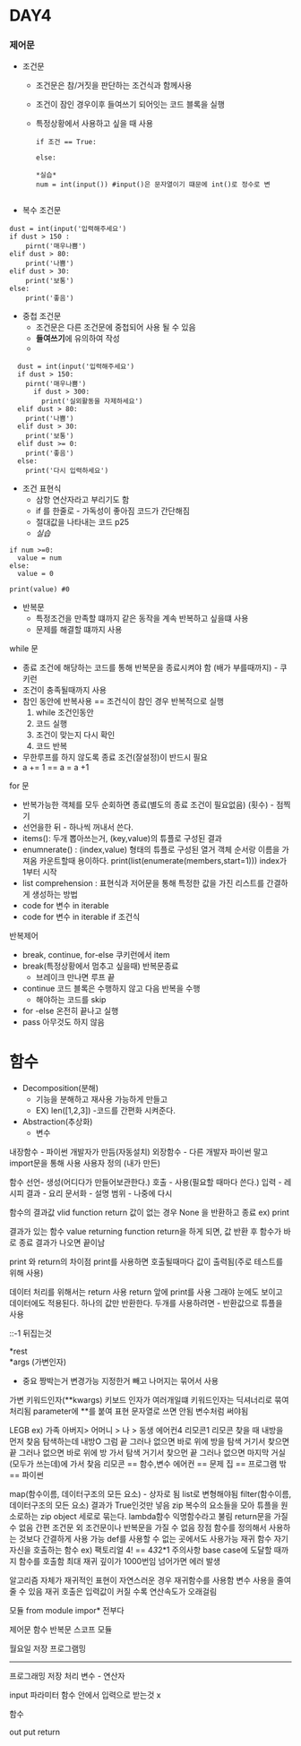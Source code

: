 # DAY4

### 제어문

- 조건문 
  
  - 조건문은 참/거짓을 판단하는 조건식과 함께사용
  
  - 조건이 잠인 경우이후 들여쓰기 되어잇는 코드 블록을 실행
  - 특정상황에서 사용하고 싶을 때 사용
    
    ```
    if 조건 == True:
      
    else:

    *실습*
    num = int(input()) #input()은 문자열이기 떄문에 int()로 정수로 변


    ```
    

- 복수 조건문

```
dust = int(input('입력해주세요')
if dust > 150 :
    pirnt('매우나쁨')
elif dust > 80:
    print('나쁨')
elif dust > 30:
    print('보통')
else:
    print('좋음')

```

- 중첩 조건문
  - 조건문은 다른 조건문에 중첩되어 사용 될 수 있음
  - **들여쓰기**에 유의하여 작성
  - 
```
  dust = int(input('입력해주세요')
  if dust > 150:
    pirnt('매우나쁨')
      if dust > 300:
        print('실외활동을 자제하세요')
  elif dust > 80:
    print('나쁨')
  elif dust > 30:
    print('보통')
  elif dust >= 0:
    print('좋음')
  else:
    print('다시 입력하세요')

```
- 조건 표현식
    - 삼항 연산자라고 부리기도 함
    - if 를 한줄로 - 가독성이 좋아짐 코드가 간단해짐
    - 절대값을 나타내는 코드 p25
    - *실습*
```
if num >=0:
  value = num
else:
  value = 0
  
print(value) #0
```



- 반복문
  - 특정조건을 만족할 떄까지 같은 동작을 계속 반복하고 싶을떄 사용
  - 문제를 해결할 떄까지 사용

while 문
  - 종료 조건에 해당하는 코드를 통해 반복문을 종료시켜야 함 (배가 부를때까지) - 쿠키런
  - 조건이 충족될때까지 사용
  - 참인 동안에 반복사용 == 조건식이 참인 경우 반복적으로 실행
     1. while 조건인동안 
     2. 코드 실행
     3. 조건이 맞는지 다시 확인
     4. 코드 반복
  - 무한루프를 하지 않도록 종료 조건(잘설정)이 반드시 필요
  - a += 1 == a = a +1
  
for 문
  - 반복가능한 객체를 모두 순회하면 종료(별도의 종료 조건이 필요없음) (횟수) - 점찍기
  - 선언을한 뒤 - 하나씩 꺼내서 쓴다.
  - items(): 두개 뽑아쓰는거, (key,value)의 튜플로 구성된 결과
  - enumnerate() : (index,value) 형태의 튜플로 구성된 열거 객체 순서랑 이름을 가져옴
   카운트할때 용이하다.
   print(list(enumerate(members,start=1))) index가 1부터 시작
  - list comprehension : 표현식과 저어문을 통해 특정한 값을 가진 리스트를 간결하게 생성하는 방법
  - code for 변수 in iterable
  - code for 변수 in iterable if 조건식

반복제어
- break, continue, for-else
쿠키런에서 item
- break(특정상황에서 멈추고 싶을때) 반복문종료
  - 브레이크 만나면 루프 끝
- continue 코드 블록은 수행하지 않고 다음 반복을 수행 
  - 해야하는 코드를 skip
- for -else 온전히 끝나고 실행
- pass 아무것도 하지 않음



# 함수
- Decomposition(분해) 
  - 기능을 분해하고 재사용 가능하게 만들고
  - EX) len([1,2,3]) -코드를 간편화 시켜준다.
- Abstraction(추상화)
  - 변수 

내장함수 - 파이썬 개발자가 만듬(자동설치)
외장함수 - 다른 개발자 파이썬 말고 import문을 통해 사용
사용자 정의 (내가 만든)

함수 
선언- 생성(어디다가 만들어보관한다.) 호출 - 사용(필요할 때마다 쓴다.)
입력 - 레시피 결과 - 요리
문서화 - 설명
범위 - 나중에 다시

함수의 결과값
vlid function
return 값이 없는 경우 None 을 반환하고 종료
ex) print

결과가 있는 함수
value returning function
return을 하게 되면, 값 반환 후 함수가 바로 종료
결과가 나오면 끝이남

print 와 return의 차이점
print를 사용하면 호출될때마다 값이 출력됨(주로 테스트를 위해 사용)

데이터 처리를 위해서는 return 사용
return 앞에 print를 사용 그래야 눈에도 보이고 데이터에도 적용된다.
하나의 값만 반환한다. 
두개를 사용하려면 - 반환값으로 튜플을 사용

::-1 뒤집는것

*rest  
*args (가변인자)
  * 중요 짱박는거 변경가능 지정한거 빼고 나머지는 묶어서 사용

가변 키워드인자(**kwargs) 키보드 인자가 여러개일떄
키워드인자는 딕셔너리로 묶여 처리됨 parameter에 **를 붙여 표현
문자열로 쓰면 안됨 변수처럼 써야됨

LEGB 
ex) 가족 
아버지> 어머니 > 나 > 동생 
에어컨4 리모콘1
리모콘 찾을 때 내방을 먼저 찾음
탐색하는데 내방O 그럼 끝 그러나 없으면 바로 위에 방을 탐색 거기서 찾으면 끝 그러나 없으면 바로 위에 방 가서 탐색 거기서 찾으먼 끝 그러나 없으면 마지막 거실(모두가 쓰는데)에 가서 찾음
리모콘 == 함수,변수
에어컨 == 문제
집 == 프로그램
밖 == 파이썬

map(함수이름, 데이터구조의 모든 요소) - 상자로 됨 list로 변형해야됨
filter(함수이름, 데이터구조의 모든 요소)
결과가 True인것만 넣음
zip 복수의 요소들을 모아 튜플을 원소로하는 zip object 세로로 묶는다.
lambda함수 익명함수라고 불림
return문을 가질수 없음
간편 조건문 외 조건문이나 반복문을 가질 수 없음
장점 
함수를 정의해서 사용하는 것보다 간결하게 사용 가능
def를 사용할 수 없는 곳에서도 사용가능
재귀 함수
자기 자신을 호출하는 함수 
ex) 팩토리얼 4! == 4*3*2*1
주의사항 base case에 도달할 때까지 함수를 호출함
최대 재귀 깊이가 1000번임 넘어가면 에러 발생

알고리즘 자체가 재귀적인 표현이 자연스러운 경우 재귀함수를 사용함 
변수 사용을 줄여줄 수 있음
재귀 호출은 입력값이 커질 수록 연산속도가 오래걸림

모듈
from module impor* 전부다

제어문 함수 
반복문 스코프 모듈

월요일 
저장
프로그램밍



----
프로그래밍 
저장 처리
변수 - 연산자

input 파라미터 함수 안에서 입력으로 받는것 x

함수

out put return 



